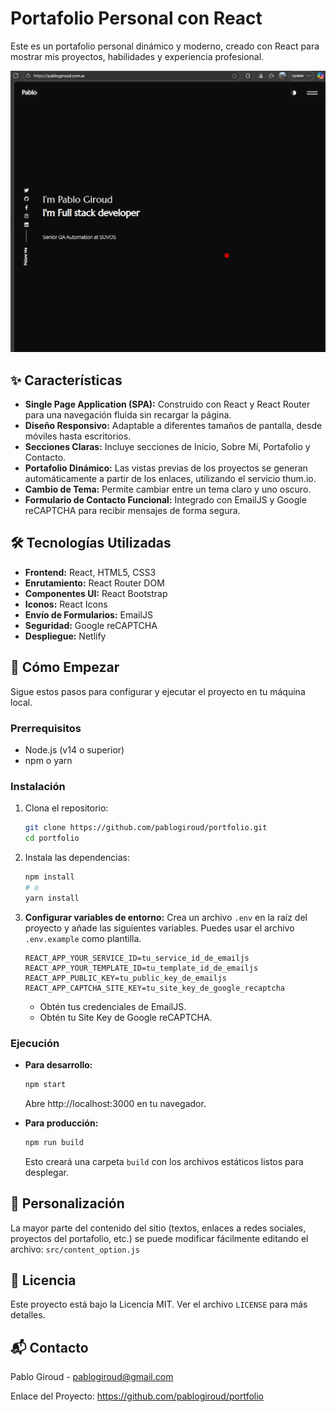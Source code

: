 # Portafolio Personal con React

Este es un portafolio personal dinámico y moderno, creado con React para mostrar mis proyectos, habilidades y experiencia profesional.

![Captura de pantalla del Portafolio](./src/assets/images/portfolio-screenshot.png)

## ✨ Características

*   **Single Page Application (SPA):** Construido con React y React Router para una navegación fluida sin recargar la página.
*   **Diseño Responsivo:** Adaptable a diferentes tamaños de pantalla, desde móviles hasta escritorios.
*   **Secciones Claras:** Incluye secciones de Inicio, Sobre Mí, Portafolio y Contacto.
*   **Portafolio Dinámico:** Las vistas previas de los proyectos se generan automáticamente a partir de los enlaces, utilizando el servicio thum.io.
*   **Cambio de Tema:** Permite cambiar entre un tema claro y uno oscuro.
*   **Formulario de Contacto Funcional:** Integrado con EmailJS y Google reCAPTCHA para recibir mensajes de forma segura.

## 🛠️ Tecnologías Utilizadas

*   **Frontend:** React, HTML5, CSS3
*   **Enrutamiento:** React Router DOM
*   **Componentes UI:** React Bootstrap
*   **Iconos:** React Icons
*   **Envío de Formularios:** EmailJS
*   **Seguridad:** Google reCAPTCHA
*   **Despliegue:** Netlify

## 🚀 Cómo Empezar

Sigue estos pasos para configurar y ejecutar el proyecto en tu máquina local.

### Prerrequisitos

*   Node.js (v14 o superior)
*   npm o yarn

### Instalación

1.  Clona el repositorio:
    ```bash
    git clone https://github.com/pablogiroud/portfolio.git
    cd portfolio
    ```

2.  Instala las dependencias:
    ```bash
    npm install
    # o
    yarn install
    ```

3.  **Configurar variables de entorno:**
    Crea un archivo `.env` en la raíz del proyecto y añade las siguientes variables. Puedes usar el archivo `.env.example` como plantilla.

    ```
    REACT_APP_YOUR_SERVICE_ID=tu_service_id_de_emailjs
    REACT_APP_YOUR_TEMPLATE_ID=tu_template_id_de_emailjs
    REACT_APP_PUBLIC_KEY=tu_public_key_de_emailjs
    REACT_APP_CAPTCHA_SITE_KEY=tu_site_key_de_google_recaptcha
    ```
    *   Obtén tus credenciales de EmailJS.
    *   Obtén tu Site Key de Google reCAPTCHA.

### Ejecución

*   **Para desarrollo:**
    ```bash
    npm start
    ```
    Abre http://localhost:3000 en tu navegador.

*   **Para producción:**
    ```bash
    npm run build
    ```
    Esto creará una carpeta `build` con los archivos estáticos listos para desplegar.

## 🔧 Personalización

La mayor parte del contenido del sitio (textos, enlaces a redes sociales, proyectos del portafolio, etc.) se puede modificar fácilmente editando el archivo:
`src/content_option.js`

## 📄 Licencia

Este proyecto está bajo la Licencia MIT. Ver el archivo `LICENSE` para más detalles.

## 📬 Contacto

Pablo Giroud - pablogiroud@gmail.com

Enlace del Proyecto: https://github.com/pablogiroud/portfolio

